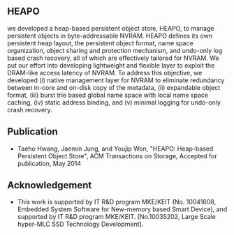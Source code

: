 HEAPO
-----
we developed a heap-based persistent object store, HEAPO, to manage persistent objects in byte-addressable NVRAM. HEAPO defines its own persistent heap layout, the persistent object format, name space organization, object sharing and protection mechanism, and undo-only log based crash recovery, all of which are effectively tailored for NVRAM. We put our effort into developing lightweight and flexible layer to exploit the DRAM-like access latency of NVRAM. To address this objective, we developed (i) native management layer for NVRAM to eliminate redundancy between in-core and on-disk copy of the metadata, (ii) expandable object format, (iii) burst trie based global name space with local name space caching, (iv) static address binding, and (v) minimal logging for undo-only crash recovery.

Publication
-----
* Taeho Hwang, Jaemin Jung, and Youjip Won, "HEAPO: Heap-based Persistent Object Store", ACM Transactions on Storage, Accepted for publication, May 2014 

Acknowledgement
-----
* This work is supported by IT R&D program MKE/KEIT (No. 10041608, Embedded System Software for New-memory based Smart Device), and supported by IT R&D program MKE/KEIT. [No.10035202, Large Scale hyper-MLC SSD Technology Development].
